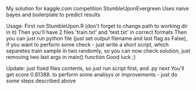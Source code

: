My solution for kaggle.com competition StumbleUponEvergreen
Uses naive bayes and boilerplate to predict results

Usage:
First run StumbleUpon.R (don't forget to change path to working dir in it)
Then you'll have 2 files 'train.txt' and 'test.txt' in correct formats
Then you can just run python file (just set output filename and last flag
as False), if you want to perform some check - just write a short script, which
separetes train sample in two randomly, so you can now check solution, just
removing two last args in main() function
Good luck ;)

Update: just fixed files contents, so just run script first, and .py next
You'll get score 0.81388. to perform some analisys or improvements - just
do some steps described above  